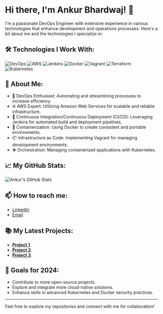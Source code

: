 # Hi there, I'm Ankur Bhardwaj! 👋

I'm a passionate DevOps Engineer with extensive experience in various technologies that enhance development and operations processes. Here's a bit about me and the technologies I specialize in:

## 🛠️ Technologies I Work With:

![DevOps](https://img.shields.io/badge/-DevOps-333333?style=flat&logo=devops)
![AWS](https://img.shields.io/badge/-AWS-333333?style=flat&logo=amazon-aws)
![Jenkins](https://img.shields.io/badge/-Jenkins-333333?style=flat&logo=jenkins)
![Docker](https://img.shields.io/badge/-Docker-333333?style=flat&logo=docker)
![Vagrant](https://img.shields.io/badge/-Vagrant-333333?style=flat&logo=vagrant)
![Terraform](https://img.shields.io/badge/-Terraform-333333?style=flat&logo=terraform)
![Kubernetes](https://img.shields.io/badge/-Kubernetes-333333?style=flat&logo=kubernetes)

## 🌟 About Me:

- 🔧 DevOps Enthusiast: Automating and streamlining processes to increase efficiency.
- 🌐 AWS Expert: Utilizing Amazon Web Services for scalable and reliable infrastructure.
- 🚀 Continuous Integration/Continuous Deployment (CI/CD): Leveraging Jenkins for automated build and deployment pipelines.
- 🐳 Containerization: Using Docker to create consistent and portable environments.
- 📦 Infrastructure as Code: Implementing Vagrant for managing development environments.
- ☸️ Orchestration: Managing containerized applications with Kubernetes.

## 📈 My GitHub Stats:

![Ankur's GitHub Stats](https://github-readme-stats.vercel.app/api?username=ankurbhardwajkiet&show_icons=true&theme=radical)

## 📫 How to reach me:

- [LinkedIn](www.linkedin.com/in/dr-ankur-bhardwaj-61ba5154)
- [Email](mailto:ankurbhardwaj2002@gmail.com)

## 📚 My Latest Projects:

- **[Project 1](https://github.com/ankurbhardwajkiet/kubernetesproject.git)**.
- **[Project 2](https://github.com/ankurbhardwajkiet/Terraform.git)**.
- **[Project 3](https://github.com/ankurbhardwajkiet/vprofile-project.git)**.

## 🎯 Goals for 2024:

- Contribute to more open-source projects.
- Explore and integrate more cloud-native solutions.
- Enhance skills in advanced Kubernetes and Docker security practices.

---

Feel free to explore my repositories and connect with me for collaboration!
